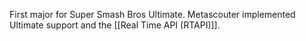 First major for Super Smash Bros Ultimate. Metascouter implemented Ultimate support and the [[Real Time API (RTAPI)]].